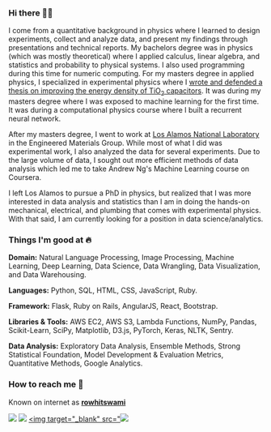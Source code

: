 ### Hi there 👋🏻 

I come from a quantitative background in physics where I learned to design experiments, collect and analyze data, and present my findings through presentations and technical reports. My bachelors degree was in physics (which was mostly theoretical) where I applied calculus, linear algebra, and statistics and probability to physical systems. I also used programming during this time for numeric computing. For my masters degree in applied physics, I specialized in experimental physics where I [wrote and defended a thesis on improving the energy density of TiO<sub>2</sub> capacitors](http://www.physics.nau.edu/~gibbs/Theses/Bryant/Thesis.pdf). It was during my masters degree where I was exposed to machine learning for the first time. It was during a computational physics course where I built a recurrent neural network.

After my masters degree, I went to work at [Los Alamos National Laboratory](https://www.lanl.gov/) in the Engineered Materials Group. While most of what I did was experimental work, I also analyzed the data for several experiments. Due to the large volume of data, I sought out more efficient methods of data analysis which led me to take Andrew Ng's Machine Learning course on Coursera.

I left Los Alamos to pursue a PhD in physics, but realized that I was more interested in data analysis and statistics than I am in doing the hands-on mechanical, electrical, and plumbing that comes with experimental physics. With that said, I am currently looking for a position in data science/analytics.

### Things I'm good at :fire:

**Domain:** Natural Language Processing, Image Processing, Machine Learning, Deep Learning, Data Science, Data Wrangling, Data Visualization, and Data Warehousing.

**Languages:**  Python, SQL, HTML, CSS, JavaScript, Ruby.

**Framework:** Flask, Ruby on Rails, AngularJS, React, Bootstrap.

**Libraries & Tools:** AWS EC2, AWS S3, Lambda Functions, NumPy, Pandas, Scikit-Learn, SciPy, Matplotlib, D3.js, PyTorch, Keras, NLTK, Sentry.

**Data Analysis:** Exploratory Data Analysis, Ensemble Methods, Strong Statistical Foundation, Model Development & Evaluation Metrics, Quantitative Methods, Google Analytics.

### How to reach me 📱
Known on internet as [**rowhitswami**](https://www.google.com/search?q=rowhitswami) 

[<img target="_blank" src="https://img.icons8.com/doodle/64/000000/linkedin-circled.png"/>](https://www.linkedin.com/in/MichaelBryantDS/) [<img target="_blank" src="https://img.icons8.com/dusk/64/000000/domain.png"/>](https://www.MichaelBryantDS.github.io/) [<img target="_blank" src="<img src="https://img.icons8.com/ios/50/000000/email.png"/>](mailto:MichaelBryantDS@gmail.com)

<!--
**MichaelBryantDS/MichaelBryantDS** is a ✨ _special_ ✨ repository because its `README.md` (this file) appears on your GitHub profile.

Here are some ideas to get you started:

- 🔭 I’m currently working on ...
- 🌱 I’m currently learning ...
- 👯 I’m looking to collaborate on ...
- 🤔 I’m looking for help with ...
- 💬 Ask me about ...
- 📫 How to reach me: ...
- 😄 Pronouns: ...
- ⚡ Fun fact: ...
-->
